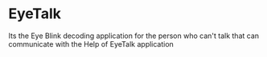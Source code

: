 # EyeTalk
Its the Eye Blink decoding application for the person who can't talk that can communicate with the Help of EyeTalk application
